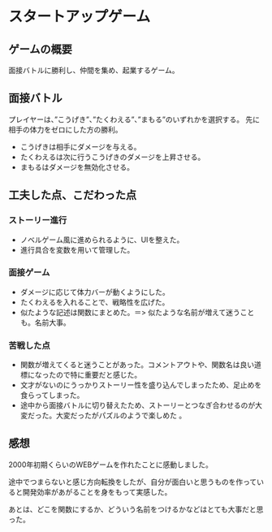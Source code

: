 # スタートアップゲーム

## ゲームの概要
面接バトルに勝利し、仲間を集め、起業するゲーム。


## 面接バトル
プレイヤーは、”こうげき”、”たくわえる”、”まもる”のいずれかを選択する。
先に相手の体力をゼロにした方の勝利。
- こうげきは相手にダメージを与える。
- たくわえるは次に行うこうげきのダメージを上昇させる。
- まもるはダメージを無効化させる。


## 工夫した点、こだわった点

### ストーリー進行
- ノベルゲーム風に進められるように、UIを整えた。
- 進行具合を変数を用いて管理した。

### 面接ゲーム
- ダメージに応じて体力バーが動くようにした。
- たくわえるを入れることで、戦略性を広げた。
- 似たような記述は関数にまとめた。＝> 似たような名前が増えて迷うことも。名前大事。


### 苦戦した点

- 関数が増えてくると迷うことがあった。コメントアウトや、関数名は良い道標になったので特に重要だと感じた。
- 文才がないのにうっかりストーリー性を盛り込んでしまったため、足止めを食らってしまった。
- 途中から面接バトルに切り替えたため、ストーリーとつなぎ合わせるのが大変だった。大変だったがパズルのようで楽しめた
。


## 感想

2000年初期くらいのWEBゲームを作れたことに感動しました。

途中でつまらないと感じ方向転換をしたが、自分が面白いと思うものを作っていると開発効率があがることを身をもって実感した。

あとは、どこを関数にするか、どういう名前をつけるかなどはとても大事だと思った。